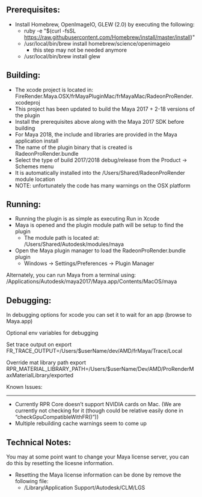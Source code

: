 Prerequisites:
--------------
- Install Homebrew, OpenImageIO, GLEW (2.0) by executing the following:
	- ruby -e "$(curl -fsSL https://raw.githubusercontent.com/Homebrew/install/master/install)"
	- /usr/local/bin/brew install homebrew/science/openimageio
        - this step may not be needed anymore
	- /usr/local/bin/brew install glew

Building:
---------

- The xcode project is located in: FireRender.Maya.OSX/frMayaPluginMac/frMayaMac/RadeonProRender.xcodeproj
- This project has been updated to build the Maya 2017 + 2-18 versions of the plugin
- Install the prerequisites above along with the Maya 2017 SDK before building
- For Maya 2018, the include and libraries are provided in the Maya application install
- The name of the plugin binary that is created is RadeonProRender.bundle
- Select the type of build 2017/2018 debug/release from the Product -> Schemes menu
- It is automatically installed into the /Users/Shared/RadeonProRender module location
- NOTE: unfortunately the code has many warnings on the OSX platform

Running:
--------

- Running the plugin is as simple as executing Run in Xcode
- Maya is opened and the plugin module path will be setup to find the plugin
	- The module path is located at: /Users/Shared/Autodesk/modules/maya
- Open the Maya plugin manager to load the RadeonProRender.bundle plugin
	- Windows -> Settings/Preferences -> Plugin Manager

Alternately, you can run Maya from a terminal using:
    /Applications/Autodesk/maya2017/Maya.app/Contents/MacOS/maya

Debugging:
----------

In debugging options for xcode you can set it to wait for an app (browse to Maya.app)

Optional env variables for debugging

Set trace output on
    export FR_TRACE_OUTPUT=/Users/$userName/dev/AMD/frMaya/Trace/Local

Override mat library path
    export RPR_MATERIAL_LIBRARY_PATH=/Users/$userName/Dev/AMD/ProRenderMaxMaterialLibrary/exported

Known Issues:
- - - - - - -

- Currently RPR Core doesn’t support NVIDIA cards on Mac.
	(We are currently not checking for it (though could be relative easily done in “checkGpuCompatibleWithFR()”))
- Multiple rebuilding cache warnings seem to come up


Technical Notes:
----------------

You may at some point want to change your Maya license server, you can do this by resetting the licesne information.
- Resetting the Maya license information can be done by remove the following file:
	- /Library/Application Support/Autodesk/CLM/LGS


